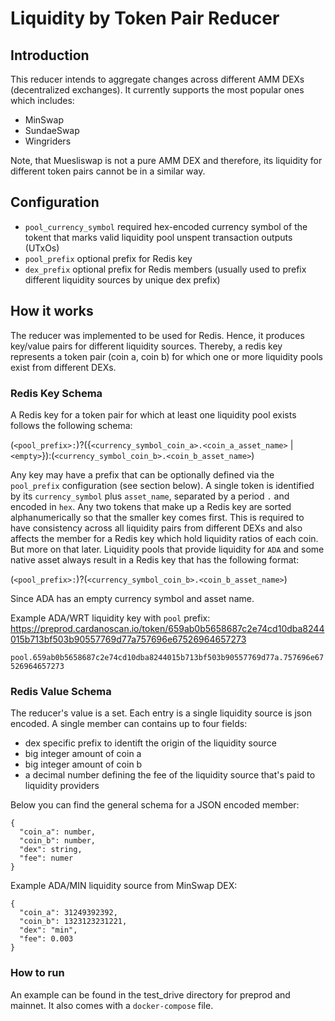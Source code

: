 # Liquidity by Token Pair Reducer

## Introduction

This reducer intends to aggregate changes across different AMM DEXs (decentralized exchanges). It currently supports the most popular ones which includes:

- MinSwap
- SundaeSwap
- Wingriders

Note, that Muesliswap is not a pure AMM DEX and therefore, its liquidity for different token pairs cannot be in a similar way.

## Configuration

- `pool_currency_symbol` required hex-encoded currency symbol of the tokent that marks valid liquidity pool unspent transaction outputs (UTxOs)
- `pool_prefix` optional prefix for Redis key
- `dex_prefix` optional prefix for Redis members (usually used to prefix different liquidity sources by unique dex prefix)

## How it works

The reducer was implemented to be used for Redis. Hence, it produces key/value pairs for different liquidity sources. Thereby, a redis key represents a token pair (coin a, coin b) for which one or more liquidity pools exist from different DEXs.

### Redis Key Schema

A Redis key for a token pair for which at least one liquidity pool exists follows the following schema:

(`<pool_prefix>:`)?({`<currency_symbol_coin_a>.<coin_a_asset_name>` | `<empty>`}):(`<currency_symbol_coin_b>.<coin_b_asset_name>`)

Any key may have a prefix that can be optionally defined via the `pool_prefix` configuration (see section below). A single token is identified by its `currency_symbol` plus `asset_name`, separated by a period `.` and encoded in `hex`.
Any two tokens that make up a Redis key are sorted alphanumerically so that the smaller key comes first. This is required to have consistency across all liquidity pairs from different DEXs and also affects the member for a Redis key which hold liquidity ratios of each coin. But more on that later.
Liquidity pools that provide liquidity for `ADA` and some native asset always result in a Redis key that has the following format:

(`<pool_prefix>:`)?(`<currency_symbol_coin_b>.<coin_b_asset_name>`)

Since ADA has an empty currency symbol and asset name.

Example ADA/WRT liquidity key with `pool` prefix:
https://preprod.cardanoscan.io/token/659ab0b5658687c2e74cd10dba8244015b713bf503b90557769d77a757696e67526964657273

`pool.659ab0b5658687c2e74cd10dba8244015b713bf503b90557769d77a.757696e67526964657273`

### Redis Value Schema

The reducer's value is a set. Each entry is a single liquidity source is json encoded. A single member can contains up to four fields:

- dex specific prefix to identift the origin of the liquidity source
- big integer amount of coin a
- big integer amount of coin b
- a decimal number defining the fee of the liquidity source that's paid to liquidity providers

Below you can find the general schema for a JSON encoded member:

```
{
  "coin_a": number,
  "coin_b": number,
  "dex": string,
  "fee": numer
}
```

Example ADA/MIN liquidity source from MinSwap DEX:

```
{
  "coin_a": 31249392392,
  "coin_b": 1323123231221,
  "dex": "min",
  "fee": 0.003
}
```

### How to run

An example can be found in the test_drive directory for preprod and mainnet. It also comes with a `docker-compose` file.
